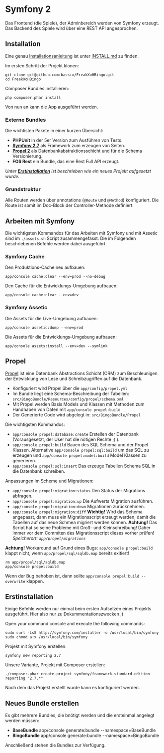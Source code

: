 # Symfony 2

Das Frontend (die Spiele), der Adminbereich werden von Symfony erzeugt. Das Backend des Spiele wird über eine REST API angesprochen.

## Installation

Eine genau [Installationsanleitung](INSTALL.md) ist unter [INSTALL.md](INSTALL.md) zu finden.

Im ersten Schritt der Projekt klonen:

    git clone git@github.com:bassix/FreakXoHBingo.git
    cd FreakXoHBingo
    
Composer Bundles installieren:

    php composer.phar install

Von nun an kann die App ausgeführt werden.

### Externe Bundles

Die wichtisten Pakete in einer kurzen Übersicht:

* **PHPUnit** in der 5er Version zum Ausführen von Tests.
* **[Symfony 2.7](https://symfony.com/)** als Framework zum erzeugen von Seiten.
* **[Propel 2](http://propelorm.org/)** als Datenbankabstraktionsschicht und für die Schema Versionierung.
* **FOS Rest** ein Bundle, das eine Rest Full API erzeugt.

_Unter **[Erstinstallation](erstinstallation)** ist beschrieben wie ein neues Projekt aufgesetzt wurde._

### Grundstruktur

Alle Routen werden über annotations (```@Route``` und ```@Method```) konfiguriert. Die Route ist somit im Doc-Block der Controller-Methode definiert.

## Arbeiten mit Symfony

Die wichtigsten Kommandos für das Arbeiten mit Symfony und mit Assetic sind im ```./assets.sh``` Script zusammengefasst. Die im Folgenden beschriebenen Befehle werden dabei ausgeführt.

### Symfony Cache

Den Produktions-Cache neu aufbauen:

    app/console cache:clear --env=prod --no-debug

Den Cache für die Entwicklungs-Umgebung aufbauen:

    app/console cache:clear --env=dev

### Symfony Assetic

Die Assets für die Live-Umgebung aufbauen:

    app/console assetic:dump --env=prod

Die Assets für die Entwicklungs-Umgebung aufbauen:

    app/console assets:install --env=dev --symlink

## Propel

[Propel](http://propelorm.org/) ist eine Datenbank Abstractions Schicht (ORM) zum Beschleunigen der Entwicklung von Lese und Schreibzugriffen auf die Datenbank.

* Konfiguriert wird Propel über die ```app/config/propel.yml```
* Im Bundle liegt eine Schema-Beschreibung der Tabellen: ```src/BingoBundle/Resources/config/propel/schema.xml```
* Mit Propel werden Basis Models und Klassen mit Methoden zum Handhaben von Daten mit ```app/console propel:build```
* Der Generierte Code wird abgelegt in: ```src/BingoBundle/Propel```

Die wichtigsten Kommandos:

* ```app/console propel:database:create``` Erstellen der Datenbank (Vorausgesetzt, der User hat die nötigen Rechte ;) ).
* ```app/console propel:build``` Bauen des SQL Schema und der Propel Klassen. Alternative ```app/console propel:sql:build``` um das SQL zu erzeugen und ```app/console propel:model:build``` Model Klassen zu generieren.
* ```app/console propel:sql:insert``` Das erzeuge Tabellen Schema SQL in die Datenbank schreiben.

Anpassungen im Scheme und Migrationen:

* ```app/console propel:migration:status``` Den Status der Migrations abfragen.
* ```app/console propel:migration:up``` Die Aufwerts Migration ausführen.
* ```app/console propel:migration:down``` Migrationen zurücknehmen.
* ```app/console propel:migration:diff``` **Wichtig!** Wird das Schema angepasst, dann muss ein Migrationsscript erzeugt werden, damit die Tabellen auf das neue Schmea migriert werden können. **Achtung!** Das Script hat so seine Probleme mit Groß- und Kleinschreibung! Daher immer vor dem Commiten des Migrationsscript dieses vorher prüfen! _Speicherort: ```app/propel/migrations```_

**Achtung!** Workaround auf Grund eines Bugs: ```app/console propel:build``` klappt nicht, wenn ```app/propel/sql/sqldb.map``` bereits exitiert!

    rm app/propel/sql/sqldb.map
    app/console propel:build

Wenn der Bug behoben ist, dann sollte ```app/console propel:build --overwrite``` klappen.

## <a name="erstinstallation"></a>Erstinstallation

Einige Befehle werden nur einmal beim ersten Aufsetzen eines Projekts ausgeführt. Hier also nur zu Dokummentationszwecken ;) 

Open your command console and execute the following commands:

```
sudo curl -LsS http://symfony.com/installer -o /usr/local/bin/symfony
sudo chmod a+x /usr/local/bin/symfony
```

Projekt mit Symfony erstellen:

```
symfony new reporting 2.7
```

Unsere Variante, Projekt mit Composer erstellen:

```
./composer.phar create-project symfony/framework-standard-edition reporting "2.7.*" 
```

Nach dem das Projekt erstellt wurde kann es konfiguriert werden.

## Neues Bundle erstellen

Es gibt mehrere Bundles, die bnötigt werden und die ersteinmal angelegt werden müssen:

* **BaseBundle** 
    app/console generate:bundle --namespace=BaseBundle
* **BingoBundle**
    app/console generate:bundle --namespace=BingoBundle

Anschließend stehen die Bundles zur Verfügung.


